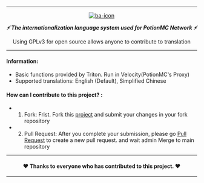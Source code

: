 ___
<!--suppress HtmlDeprecatedAttribute -->
<div align="center">
  <a href="https://github.com/CatMoe/MoeFilter">
    <img src="https://github.com/CatMoe/FantasyAntiCheat/blob/plugin/Fantasy_ba-stylelogo.png" alt="ba-icon">
  </a>

***⚡ The internationalization language system used for PotionMC Network ⚡***

Using GPLv3 for open source allows anyone to contribute to translation

</div>
<div align="center">
</div>

___

#### Information:
- Basic functions provided by Triton. Run in Velocity(PotionMC's Proxy)
- Supported translations: English (Default), Simplified Chinese
#### How can I contribute to this project? :
- 1. Fork: Frist. Fork this [project](https://github.com/CatMoe/PotionMC_LANGE/fork) and submit your changes in your fork repository
- 2. Pull Request: After you complete your submission, please go [Pull Request](https://github.com/CatMoe/PotionMC_LANGE/pulls) to create a new pull request. and wait admin Merge to main repository

---

<div align="center">

#### ❤ Thanks to everyone who has contributed to this project. ❤ ####

</div>
<div align="center">
</div>

___